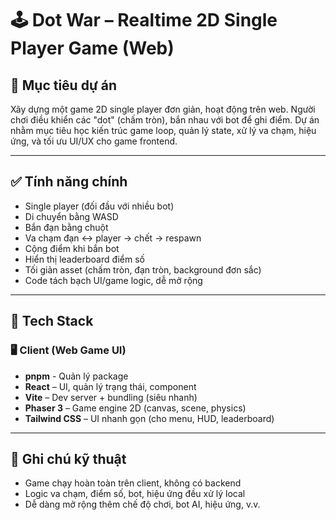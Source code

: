 # 🕹️ Dot War – Realtime 2D Single Player Game (Web)

## 📌 Mục tiêu dự án

Xây dựng một game 2D single player đơn giản, hoạt động trên web. Người chơi điều khiển các "dot" (chấm tròn), bắn nhau với bot để ghi điểm. Dự án nhằm mục tiêu học kiến trúc game loop, quản lý state, xử lý va chạm, hiệu ứng, và tối ưu UI/UX cho game frontend.

---

## ✅ Tính năng chính

- Single player (đối đầu với nhiều bot)
- Di chuyển bằng WASD
- Bắn đạn bằng chuột
- Va chạm đạn ↔ player → chết → respawn
- Cộng điểm khi bắn bot
- Hiển thị leaderboard điểm số
- Tối giản asset (chấm tròn, đạn tròn, background đơn sắc)
- Code tách bạch UI/game logic, dễ mở rộng

---

## 🧱 Tech Stack

### 🖥️ Client (Web Game UI)
- **pnpm** - Quản lý package
- **React** – UI, quản lý trạng thái, component
- **Vite** – Dev server + bundling (siêu nhanh)
- **Phaser 3** – Game engine 2D (canvas, scene, physics)
- **Tailwind CSS** – UI nhanh gọn (cho menu, HUD, leaderboard)

---

## 🧠 Ghi chú kỹ thuật

- Game chạy hoàn toàn trên client, không có backend
- Logic va chạm, điểm số, bot, hiệu ứng đều xử lý local
- Dễ dàng mở rộng thêm chế độ chơi, bot AI, hiệu ứng, v.v.